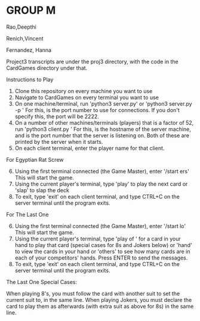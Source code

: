 # GROUP M

Rao,Deepthi

Renich,Vincent

Fernandez, Hanna

Project3 transcripts are under the proj3 directory, with the code in the CardGames directory under that.

Instructions to Play

1. Clone this repository on every machine you want to use
2. Navigate to CardGames on every terminal you want to use
3. On one machine/terminal, run 'python3 server.py' or 'python3 server.py -p <PORT>'
For this, <PORT> is the port number to use for connections.
If you don't specify this, the port will be 2222.
4. On a number of other machines/terminals (players) that is a factor of 52, run 'python3 client.py <HOST> <PORT>'
For this, <HOST> is the hostname of the server machine, and <PORT> is the port number that the
server is listening on. Both of these are printed by the server when it starts.
5. On each client terminal, enter the player name for that client.

For Egyptian Rat Screw

6. Using the first terminal connected (the Game Master), enter '/start ers'
This will start the game.
7. Using the current player's terminal, type 'play' to play the next card or 'slap' to slap the deck
8. To exit, type 'exit' on each client terminal, and type CTRL+C on the server terminal until
   the program exits.

For The Last One

6. Using the first terminal connected (the Game Master), enter '/start lo'
This will start the game.
7. Using the current player's terminal, type 'play <rank> of <suit>' for a card in your hand to play that card (special cases for 8s and Jokers below) or 'hand' to view the cards in your hand or 'others' to see how many cards are in each of your competitors' hands. Press ENTER to send the messages.
8. To exit, type 'exit' on each client terminal, and type CTRL+C on the server terminal until
   the program exits.

The Last One Special Cases:

When playing 8's, you must follow the card with another suit to set the current suit to, in the same line.
When playing Jokers, you must declare the card to play them as afterwards (with extra suit as above for 8s) in the same line.
